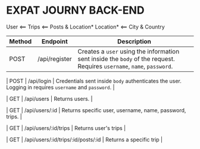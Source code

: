 # EXPAT JOURNY BACK-END

User <== Trips <== Posts & Location*
Location* <== City & Country 


| Method | Endpoint      | Description                                                                                                                                                                                                                                                            |
| ------ | ------------- | ---------------------------------------------------------------------------------------------------------------------------------------------------------------------------------------------------------------------------------------------------------------------- |
| POST   | /api/register | Creates a `user` using the information sent inside the `body` of the request. Requires `username`, `name`, `password`.  |

| POST   | /api/login    | Credentials sent inside `body` authenticates the user. Logging in requires `username` and `password`. |

| GET    | /api/users    | Returns users.    |

| GET   | /api/users/:id    | Returns specific user, username, name, password, trips. |

| GET   | /api/users/:id/trips   | Returns user's trips |

| GET   | /api/users/:id/trips/:id/posts/:id   | Returns a specific trip |

<!-- | GET   | /api/users/:id/trips/:id   | Returns a specific post from a trip | -->